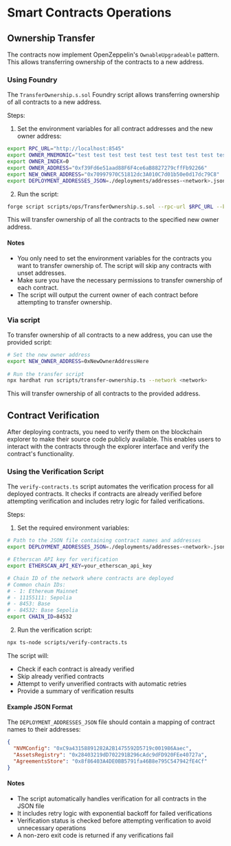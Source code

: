 # Smart Contracts Operations

## Ownership Transfer

The contracts now implement OpenZeppelin's `OwnableUpgradeable` pattern. This allows transferring ownership of the contracts to a new address.

### Using Foundry

The `TransferOwnership.s.sol` Foundry script allows transferring ownership of all contracts to a new address.

Steps:

1. Set the environment variables for all contract addresses and the new owner address:

```bash
export RPC_URL="http://localhost:8545"
export OWNER_MNEMONIC="test test test test test test test test test test test junk"
export OWNER_INDEX=0
export OWNER_ADDRESS="0xf39Fd6e51aad88F6F4ce6aB8827279cffFb92266"
export NEW_OWNER_ADDRESS="0x70997970C51812dc3A010C7d01b50e0d17dc79C8"
export DEPLOYMENT_ADDRESSES_JSON=./deployments/addresses-<network>.json

```

2. Run the script:

```bash
forge script scripts/ops/TransferOwnership.s.sol --rpc-url $RPC_URL --broadcast --mnemonics "$OWNER_MNEMONIC" --mnemonic-indexes $OWNER_INDEX --sender $OWNER_ADDRESS
```

This will transfer ownership of all the contracts to the specified new owner address.

#### Notes

- You only need to set the environment variables for the contracts you want to transfer ownership of. The script will skip any contracts with unset addresses.
- Make sure you have the necessary permissions to transfer ownership of each contract.
- The script will output the current owner of each contract before attempting to transfer ownership.

### Via script

To transfer ownership of all contracts to a new address, you can use the provided script:

```bash
# Set the new owner address
export NEW_OWNER_ADDRESS=0xNewOwnerAddressHere
    
# Run the transfer script
npx hardhat run scripts/transfer-ownership.ts --network <network>
```

This will transfer ownership of all contracts to the provided address.

## Contract Verification

After deploying contracts, you need to verify them on the blockchain explorer to make their source code publicly available. This enables users to interact with the contracts through the explorer interface and verify the contract's functionality.

### Using the Verification Script

The `verify-contracts.ts` script automates the verification process for all deployed contracts. It checks if contracts are already verified before attempting verification and includes retry logic for failed verifications.

Steps:

1. Set the required environment variables:

```bash
# Path to the JSON file containing contract names and addresses
export DEPLOYMENT_ADDRESSES_JSON=./deployments/addresses-<network>.json

# Etherscan API key for verification
export ETHERSCAN_API_KEY=your_etherscan_api_key

# Chain ID of the network where contracts are deployed
# Common chain IDs:
# - 1: Ethereum Mainnet
# - 11155111: Sepolia
# - 8453: Base
# - 84532: Base Sepolia
export CHAIN_ID=84532
```

2. Run the verification script:

```bash
npx ts-node scripts/verify-contracts.ts
```

The script will:
- Check if each contract is already verified
- Skip already verified contracts
- Attempt to verify unverified contracts with automatic retries
- Provide a summary of verification results

#### Example JSON Format

The `DEPLOYMENT_ADDRESSES_JSON` file should contain a mapping of contract names to their addresses:

```json
{
  "NVMConfig": "0xC9a43158891282A2B1475592D5719c001986Aaec",
  "AssetsRegistry": "0x28403219dD702291B296cAdc9dFD920FEe40727a",
  "AgreementsStore": "0x8f86403A4DE0BB5791fa46B8e795C547942fE4Cf"
}
```

#### Notes

- The script automatically handles verification for all contracts in the JSON file
- It includes retry logic with exponential backoff for failed verifications
- Verification status is checked before attempting verification to avoid unnecessary operations
- A non-zero exit code is returned if any verifications fail

